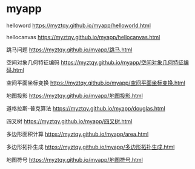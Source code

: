# myapp
helloword https://myztqy.github.io/myapp/helloworld.html

hellocanvas https://myztqy.github.io/myapp/hellocanvas.html

跳马问题 https://myztqy.github.io/myapp/跳马.html

空间对象几何特征编码 https://myztqy.github.io/myapp/空间对象几何特征编码.html

空间平面坐标变换 https://myztqy.github.io/myapp/空间平面坐标变换.html

地图投影 https://myztqy.github.io/myapp/地图投影.html

道格拉斯-普克算法 https://myztqy.github.io/myapp/douglas.html

四叉树 https://myztqy.github.io/myapp/四叉树.html

多边形面积计算 https://myztqy.github.io/myapp/area.html

多边形拓扑生成 https://myztqy.github.io/myapp/多边形拓扑生成.html

地图符号 https://myztqy.github.io/myapp/地图符号.html
